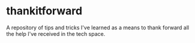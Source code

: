 # thankitforward
A repository of tips and tricks I've learned as a means to thank forward all the help I've received in the tech space.

